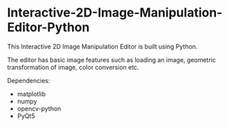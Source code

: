 # Interactive-2D-Image-Manipulation-Editor-Python

This Interactive 2D Image Manipulation Editor is built using Python.

The editor has basic image features such as loading an image, geometric transformation of image, color conversion etc.

Dependencies:
- matplotlib
- numpy
- opencv-python
- PyQt5
